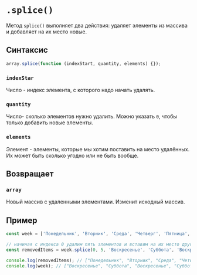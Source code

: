 # `.splice()`

Метод `splice()` выполняет два действия: удаляет элементы из массива и добавляет на их место новые.

## Синтаксис

```js
array.splice(function (indexStart, quantity, elements) {});
```

### `indexStar`

Число - индекс элемента, с которого надо начать удалять.

### `quantity`

Число- сколько элементов нужно удалить. Можно указать `0`, чтобы только добавить новые элементы.

### `elements`

Элемент - элементы, которые мы хотим поставить на место удалённых. Их может быть сколько угодно или не быть вообще.

## Возвращает

### `array`

Новый массив с удаленными элементами. Изменит исходный массив.

## Пример

```js
const week = ['Понедельник', 'Вторник', 'Среда', 'Четверг', 'Пятница', 'Суббота', 'Воскресенье'];

// начиная с индекса 0 удалим пять элементов и вставим на их место другие пять
const removedItems = week.splice(0, 5, 'Воскресенье', 'Суббота', 'Воскресенье', 'Суббота', 'Воскресенье');

console.log(removedItems); // ["Понедельник", "Вторник", "Среда", "Четверг", "Пятница"]
console.log(week); // ["Воскресенье", "Суббота", "Воскресенье", "Суббота", "Воскресенье", "Суббота", "Воскресенье"]
```
